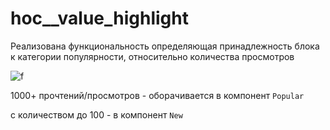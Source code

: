 # hoc__value_highlight

Реализована функциональность определяющая принадлежность блока к категории популярности, относительно количества просмотров

![f](https://github.com/netology-code/ra16-homeworks/raw/master/hoc/highlight/assets/highlight.png)

1000+ прочтений/просмотров - оборачивается в компонент ```Popular```

с количеством до 100 - в компонент ```New```
